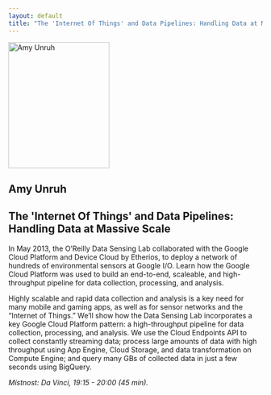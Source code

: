 ```yaml
---
layout: default
title: "The 'Internet Of Things' and Data Pipelines: Handling Data at Massive Scale - Amy Unruh"
---
```


<section id="speakers" class="row speakers-detail">
  <div class="speaker web span3 nohover">
    <a href="https://plus.google.com/+AmyUnruh/posts">
      <img src="/data/imgs/recnici/amy-unruh.jpg" width="200" height="250" alt="Amy Unruh">
    </a>
    <div class="info">
      <h2>Amy Unruh</h2>
    </div>
  </div>
  <div class="span9 talk-info">
    <h1>The 'Internet Of Things' and Data Pipelines: Handling Data at Massive Scale</h1>
    <p>In May 2013, the O’Reilly Data Sensing Lab collaborated with the Google Cloud Platform and Device Cloud by Etherios, to deploy a network of hundreds of environmental sensors at Google I/O. Learn how the Google Cloud Platform was used to build an end-to-end, scaleable, and high-throughput pipeline for data collection, processing, and analysis.</p>
    <p>Highly scalable and rapid data collection and analysis is a key need for many mobile and gaming apps, as well as for sensor networks and the “Internet of Things.” We’ll show how the Data Sensing Lab incorporates a key Google Cloud Platform pattern: a high-throughput pipeline for data collection, processing, and analysis. We use the Cloud Endpoints API to collect constantly streaming data; process large amounts of data with high throughput using App Engine, Cloud Storage, and data transformation on Compute Engine; and query many GBs of collected data in just a few seconds using BigQuery.</p>
    <p><em>Místnost: Da Vinci, 19:15 - 20:00 (45 min).</em></p>
  </div>
</section>